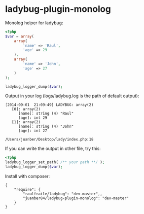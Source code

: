 ladybug-plugin-monolog
======================

Monolog helper for ladybug:

``` php
<?php
$var = array(
    array(
        'name' => 'Raul',
        'age' => 29
    ),
    array(
        'name' => 'John',
        'age' => 27
    )
);

ladybug_logger_dump($var);
```

Output in your log (logs/ladybug.log is the path of default output):

	[2014-09-01  21:09:49] LADYBUG: array(2)
	   [0]: array(2)
	      [name]: string (4) "Raul"
	      [age]: int 29
	   [1]: array(2)
	      [name]: string (4) "John"
	      [age]: int 27

	/Users/juanber/Desktop/lady/index.php:18

If you can write the output in other file, try this:

``` php
<?php
ladybug_logger_set_path( /** your path **/ );
ladybug_logger_dump($var);
```

Install with composer:

	{
	    "require": {
        	"raulfraile/ladybug": "dev-master",,
	        "juanber84/ladybug-plugin-monolog": "dev-master"
	    }
	}
